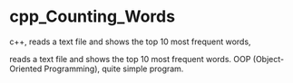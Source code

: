 # cpp_Counting_Words
c++, reads a text file and shows the top 10 most frequent words, 

reads a text file and shows the top 10 most frequent words.
OOP (Object-Oriented Programming), quite simple program.
